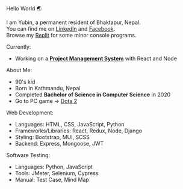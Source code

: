 Hello World 🌏  

I am Yubin, a permanent resident of Bhaktapur, Nepal.  
You can find me on [LinkedIn](https://www.linkedin.com/in/yubinkarki/) and [Facebook](https://www.facebook.com/yubinkarki/).  
Browse my [Replit](https://replit.com/@YubinKarki) for some minor console programs.

Currently:  
- Working on a **[Project Management System](https://github.com/yubinkarki/Projecter)** with React and Node

About Me:  
- 90's kid
- Born in Kathmandu, Nepal
- Completed **Bachelor of Science in Computer Science** in 2020  
- Go to PC game → [Dota 2](https://www.dota2.com/home)

Web Development:
- Languages: HTML, CSS, JavaScript, Python
- Frameworks/Libraries: React, Redux, Node, Django
- Styling: Bootstrap, MUI, SCSS
- Backend: Express, Mongoose, JWT

Software Testing:  
- Languages: Python, JavaScript
- Tools: JMeter, Selenium, Cypress
- Manual: Test Case, Mind Map 

